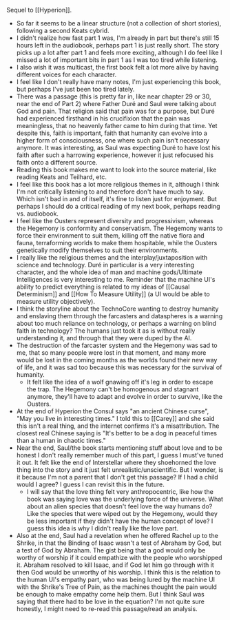 Sequel to [[Hyperion]].

- So far it seems to be a linear structure (not a collection of short stories), following a second Keats cybrid.
- I didn't realize how fast part 1 was, I'm already in part but there's still 15 hours left in the audiobook, perhaps part 1 is just really short. The story picks up a lot after part 1 and feels more exciting, although I do feel like I missed a lot of important bits in part 1 as I was too tired while listening.
- I also wish it was multicast, the first book felt a lot more alive by having different voices for each character.
- I feel like I don't really have many notes, I'm just experiencing this book, but perhaps I've just been too tired lately.
- There was a passage (this is pretty far in, like near chapter 29 or 30, near the end of Part 2) where Father Duré and Saul were talking about God and pain. That religion said that pain was for a purpose, but Duré had experienced firsthand in his crucifixion that the pain was meaningless, that no heavenly father came to him during that time. Yet despite this, faith is important, faith that humanity can evolve into a higher form of consciousness, one where such pain isn't necessary anymore. It was interesting, as Saul was expecting Duré to have lost his faith after such a harrowing experience, however it just refocused his faith onto a different source.
- Reading this book makes me want to look into the source material, like reading Keats and Teilhard, etc.
- I feel like this book has a lot more religious themes in it, although I think I'm not critically listening to and therefore don't have much to say. Which isn't bad in and of itself, it's fine to listen just for enjoyment. But perhaps I should do a critical reading of my next book, perhaps reading vs. audiobook. 
- I feel like the Ousters represent diversity and progressivism, whereas the Hegemony is conformity and conservatism. The Hegemony wants to force their environment to suit them, killing off the native flora and fauna, terraforming worlds to make them hospitable, while the Ousters genetically modify themselves to suit their environments.
- I really like the religious themes and the interplay/juxtaposition with science and technology. Duré in particular is a very interesting character, and the whole idea of man and machine gods/Ultimate Intelligences is very interesting to me. Reminder that the machine UI's ability to predict everything is related to my ideas of [[Causal Determinism]] and [[How To Measure Utility]] (a UI would be able to measure utility objectively).
- I think the storyline about the TechnoCore wanting to destroy humanity and enslaving them through the farcasters and dataspheres is a warning about too much reliance on technology, or perhaps a warning on blind faith in technology? The humans just took it as is without really understanding it, and through that they were duped by the AI.
- The destruction of the farcaster system and the Hegemony was sad to me, that so many people were lost in that moment, and many more would be lost in the coming months as the worlds found their new way of life, and it was sad too because this was necessary for the survival of humanity.
	- It felt like the idea of a wolf gnawing off it's leg in order to escape the trap. The Hegemony can't be homogenous and stagnant anymore, they'll have to adapt and evolve in order to survive, like the Ousters.
- At the end of Hyperion the Consul says "an ancient Chinese curse", "May you live in interesting times." I told this to [[Carey]] and she said this isn't a real thing, and the internet confirms it's a misattribution. The closest real Chinese saying is "It's better to be a dog in peaceful times than a human in chaotic times."
- Near the end, Saul/the book starts mentioning stuff about love and to be honest I don't really remember much of this part, I guess I must've tuned it out. It felt like the end of Interstellar where they shoehorned the love thing into the story and it just felt unrealistic/unscientific. But I wonder, is it because I'm not a parent that I don't get this passage? If I had a child would I agree? I guess I can revisit this in the future.
	- I will say that the love thing felt very anthropocentric, like how the book was saying love was the underlying force of the universe. What about an alien species that doesn't feel love the way humans do? Like the species that were wiped out by the Hegemony, would they be less important if they didn't have the human concept of love? I guess this idea is why I didn't really like the love part.
- Also at the end, Saul had a revelation when he offered Rachel up to the Shrike, in that the Binding of Isaac wasn't a test of Abraham by God, but a test of God by Abraham. The gist being that a god would only be worthy of worship if it could empathize with the people who worshipped it. Abraham resolved to kill Isaac, and if God let him go through with it then God would be unworthy of his worship. I think this is the relation to the human UI's empathy part, who was being lured by the machine UI with the Shrike's Tree of Pain, as the machines thought the pain would be enough to make empathy come help them. But I think Saul was saying that there had to be love in the equation? I'm not quite sure honestly, I might need to re-read this passage/read an analysis.